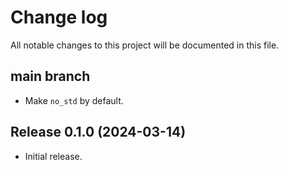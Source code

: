 # Change log

All notable changes to this project will be documented in this file.

## main branch

* Make `no_std` by default.

## Release 0.1.0 (2024-03-14)

* Initial release.
